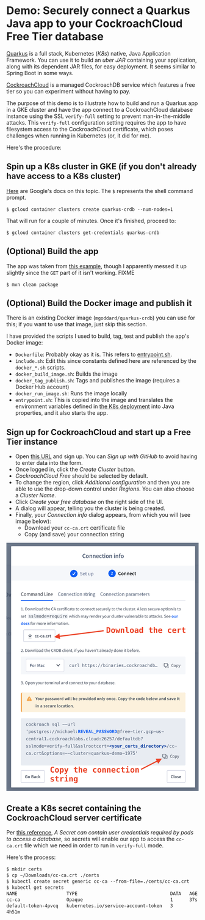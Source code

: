 # Demo: Securely connect a Quarkus Java app to your CockroachCloud Free Tier database

[Quarkus](https://quarkus.io) is a full stack, Kubernetes (_K8s_) native, Java
Application Framework. You can use it to build an _uber JAR_ containing your
application, along with its dependent JAR files, for easy deployment. It seems
similar to Spring Boot in some ways.

[CockroachCloud](https://www.cockroachlabs.com/product/cockroachcloud/) is a
managed CockroachDB service which features a free tier so you can experiment
without having to pay.

The purpose of this demo is to illustrate how to build and run a Quarkus app in
a GKE cluster and have the app connect to a CockroachCloud database instance
using the SSL `verify-full` setting to prevent man-in-the-middle attacks.  This
`verify-full` configuration setting requires the app to have filesystem access
to the CockroachCloud certificate, which poses challenges when running in
Kubernetes (or, it did for me).

Here's the procedure:

## Spin up a K8s cluster in GKE (if you don't already have access to a K8s cluster)

[Here](https://cloud.google.com/kubernetes-engine/docs/quickstart) are Google's
docs on this topic.  The `$` represents the shell command prompt.

```
$ gcloud container clusters create quarkus-crdb --num-nodes=1
```

That will run for a couple of minutes.  Once it's finished, proceed to:

```
$ gcloud container clusters get-credentials quarkus-crdb
```

## (Optional) Build the app

The app was taken from [this example](https://www.coding-daddy.xyz/node/45),
though I apparently messed it up slightly since the `GET` part of it isn't
working. FIXME

```
$ mvn clean package
```

## (Optional) Build the Docker image and publish it

There is an existing Docker image (`mgoddard/quarkus-crdb`) you can use for this; if you want
to use that image, just skip this section.

I have provided the scripts I used to build, tag, test and publish the app's Docker image:

* `Dockerfile`: Probably okay as it is. This refers to [entrypoint.sh](./entrypoint.sh).
* `include.sh`: Edit this since constants defined here are referenced by the `docker_*.sh` scripts.
* `docker_build_image.sh`: Builds the image
* `docker_tag_publish.sh`: Tags and publishes the image (requires a Docker Hub account)
* `docker_run_image.sh`: Runs the image locally
* `entrypoint.sh`: This is copied into the image and translates the environment variables defined in
  [the K8s deployment](./quarkus-crdb.yaml) into Java properties, and it also starts the app.

## Sign up for CockroachCloud and start up a Free Tier instance

* Open [this URL](https://cockroachlabs.cloud/signup) and sign up.  You can _Sign up with GitHub_ to
avoid having to enter data into the form.
* Once logged in, click the _Create Cluster_ button.
* _CockroachCloud Free_ should be selected by default.
* To change the region, click _Additional configuration_ and then you are able to use the drop-down
control under _Regions_.  You can also choose a _Cluster Name_.
* Click _Create your free database_ on the right side of the UI.
* A dialog will appear, telling you the cluster is being created.
* Finally, your _Connection info_ dialog appears, from which you will (see image below):
  - Download your `cc-ca.crt` certificate file
  - Copy (and save) your connection string

![Connection info dialog](./CC_connection_UI.png)

## Create a K8s secret containing the CockroachCloud server certificate

Per [this reference](https://kubernetes.io/docs/tasks/configmap-secret/managing-secret-using-kubectl/),
_A Secret can contain user credentials required by pods to access a database_, so secrets will enable
our app to access the `cc-ca.crt` file which we need in order to run in `verify-full` mode.

Here's the process:

```
$ mkdir certs
$ cp ~/Downloads/cc-ca.crt ./certs
$ kubectl create secret generic cc-ca --from-file=./certs/cc-ca.crt
$ kubectl get secrets
NAME                  TYPE                                  DATA   AGE
cc-ca                 Opaque                                1      37s
default-token-4pvcq   kubernetes.io/service-account-token   3      4h51m
```

